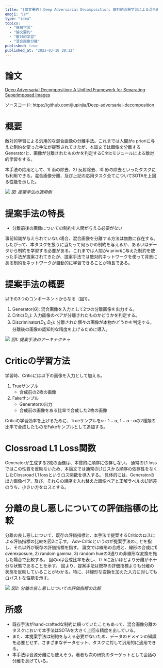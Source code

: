 ```yaml
---
title: "[論文要約] Deep Adversarial Decomposition: 敵対的深層学習による混合画像分離の統一的手法"
emoji: "🤼‍♂️"
type: "idea"
topics:
  - "機械学習"
  - "論文要約"
  - "敵対的学習"
  - "混合画像分離"
published: true
published_at: "2022-03-10 20:12"
---
```


# 論文

[Deep Adversarial Decomposition: A Unified Framework for Separating Superimposed Images](https://openaccess.thecvf.com/content_CVPR_2020/html/Zou_Deep_Adversarial_Decomposition_A_Unified_Framework_for_Separating_Superimposed_Images_CVPR_2020_paper.html)

ソースコード: https://github.com/jiupinjia/Deep-adversarial-decomposition

# 概要

敵対的学習による汎用的な混合画像の分離手法。これまでは人間がa prioriに与えた制約を使った手法が提案されてきたが、本論文では画像を分離するGeneratorと、画像が分離されたものかを判定するCriticモジュールによる敵対的学習をする。

本手法の応用として、1) 雨の除去、2) 反射除去、3) 影の除去といったタスクにも利用できる。混合画像分離、及び上記の応用タスク全てについてSOTAを上回る性能を示した。

![](https://storage.googleapis.com/zenn-user-upload/2d5a83da7084-20220311.jpeg)
*図: 提案手法の適用例*

# 提案手法の特長

* 分離前後の画像についての制約を人間が与える必要がない

事前知識が与えられていない場合、混合画像を分離する方法は無数に存在する。したがって、本タスクを扱うに当たって何らかの制約を与えるか、あるいはデータから制約を学習する必要がある。これまでは人間がa prioriに与えた制約を使った手法が提案されてきたが、提案手法では敵対的ネットワークを使って背景にある制約をネットワークが自動的に学習できることが特長である。

# 提案手法の概要

以下の3つのコンポーネントからなる（図1）。

1. Generator($G$): 混合画像を入力として2つの分離画像を出力する。
2. Critic($D_c$): 入力画像のペアが分離されたものかどうかを判定する。
3. Discriminator($D_1$, $D_2$): 分離された個々の画像が本物かどうかを判定する。分離後の画像の認知的な精度を上げるために導入。

![](https://storage.googleapis.com/zenn-user-upload/b9cc03684f93-20220310.png)
*図1: 提案手法のアーキテクチャ*

# Criticの学習方法

学習時、Criticには以下の画像を入力として加える。

1. Trueサンプル
	* 合成前の2枚の画像
3. Fakeサンプル
	* Generatorの出力
	* 合成前の画像をある比率で合成した2枚の画像

Criticの学習効率を上げるために、Trueサンプルを$\alpha:1-\alpha$, $1-\alpha:\alpha$の2種類の比率で合成したものをFakeサンプルとして追加する。

# Clossroad L1 Loss関数

Generatorが生成する2枚の画像は、本質的に順序に依存しない。
通常のL1 lossではこの性質を反映ないため、本論文では通常のL1ロスから順序の依存性をなくしたClossroad L1 lossというロス関数を導入する。
具体的には、Generatorの出力画像ペア、及び、それらの順序を入れ替えた画像ペアと正解ラベルのL1誤差のうち、小さい方をロスとする。

# 分離の良し悪しについての評価指標の比較

分離の良し悪しについて、既存の評価指標と、本手法で提案するCriticのロスによる評価指標の比較を図2に示す。
Adv-Criticというのが提案手法のことを指し、それ以外が既存の評価指標を指す。
論文では線形の合成と、線形の合成に1) overexposure, 2) random gamma, 3) random hueの3通りの非線形な変換を施した場合で比較する。
図の$\alpha$は合成比率を表し、０.5に近いほどより分離が不十分な状態であることを示す。
図より、提案手法は既存の評価指標よりも分離の状態を反映していることがわかる。特に、非線形な変換を加えた入力に対してもロバストな性能を示す。

![](https://storage.googleapis.com/zenn-user-upload/ec617a929bc3-20220310.png)
*図2: 分離の良し悪しについての評価指標の比較*

# 所感

* 既存手法がhand-craftedな制約に頼っていたこともあって、混合画像分離のタスクにおいて本手法はSOTAを大きく上回る精度を出している。
* また、本提案手法は制約を与える必要がないため、データのドメインの知識を必要とせず、さまざまなデータセット、タスクに対して汎用的に適用できる。
* 本手法は音源分離にも使えそう。著者も次の研究のターゲットとして会話の分離をあげている。

